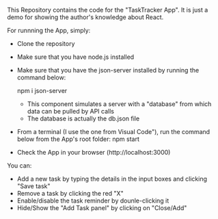 This Repository contains the code for the "TaskTracker App". It is just a demo for showing the author's knowledge about React.

For runnning the App, simply:

- Clone the repository
- Make sure that you have node.js installed
- Make sure that you have the json-server installed by running the command below:

    npm i json-server

    - This component simulates a server with a "database" from which data can be pulled by API calls
    - The database is actually the db.json file

- From a terminal (I use the one from Visual Code"), run the command below from the App's root folder:
    npm start
- Check the App in your browser (http://localhost:3000)

You can:

- Add a new task by typing the details in the input boxes and clicking "Save task"
- Remove a task by clicking the red "X"
- Enable/disable the task reminder by dounle-clicking it
- Hide/Show the "Add Task panel" by clicking on "Close/Add"